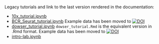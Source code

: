 Legacy tutorials and link to the last version rendered in the documentation:

* [10x_tutorial.ipynb](https://immcantation.readthedocs.io/en/4.4.0/tutorials/10x_tutorial.html)
* [BCR_Seurat_tutorial.ipynb](https://immcantation.readthedocs.io/en/4.4.0/tutorials/BCR_Seurat_tutorial.html) Example data has been moved to [![DOI](https://zenodo.org/badge/DOI/10.5281/zenodo.11181600.svg)](https://doi.org/10.5281/zenodo.11181600)
* [dowser_tutorial.ipynb](https://immcantation.readthedocs.io/en/4.4.0/tutorials/dowser_tutorial.html) `dowser_tutorial.Rmd` is the equivalent version in .Rmd format. Example data has been moved to [![DOI](https://zenodo.org/badge/DOI/10.5281/zenodo.11181600.svg)](https://doi.org/10.5281/zenodo.11181600)
* [intro-lab.ipynb](https://immcantation.readthedocs.io/en/4.4.0/tutorials/intro-lab.html)